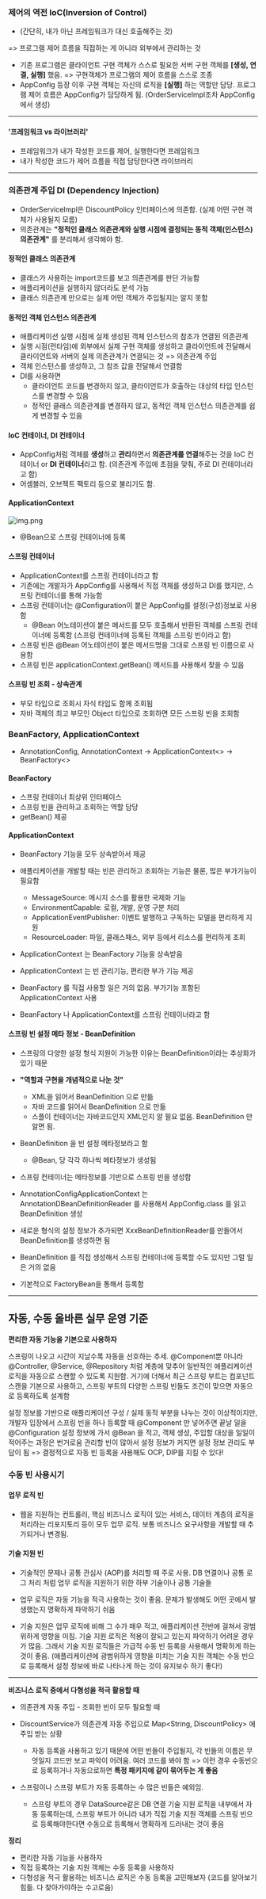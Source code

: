 ### 제어의 역전 IoC(Inversion of Control)
- (간단히, 내가 아닌 프레임워크가 대신 호출해주는 것)

=> 프로그램 제어 흐름을 직접하는 게 아니라 외부에서 관리하는 것

- 기존 프로그램은 클라이언트 구현 객체가 스스로 필요한 서버 구현 객체를 **[생성, 연결, 실행]** 했음. => 구현객체가 프로그램의 제어 흐름을 스스로 조종
- AppConfig 등장 이후 구현 객체는 자신의 로직을 **[실행]** 하는 역할만 담당. 프로그램 제어 흐름은 AppConfig가 담당하게 됨.
  (OrderServiceImpl조차 AppConfig에서 생성)
---

#### '프레임워크 vs 라이브러리'
- 프레임워크가 내가 작성한 코드를 제어, 실행한다면 프레임워크
- 내가 작성한 코드가 제어 흐름을 직접 담당한다면 라이브러리

---

### 의존관계 주입 DI (Dependency Injection)
- OrderServiceImpl은 DiscountPolicy 인터페이스에 의존함. (실제 어떤 구현 객체가 사용될지 모름)
- 의존관계는 **"정적인 클래스 의존관계와 실행 시점에 결정되는 동적 객체(인스턴스) 의존관계"** 를 분리해서 생각해야 함.

#### 정적인 클래스 의존관계
- 클래스가 사용하는 import코드를 보고 의존관계를 판단 가능함
- 애플리케이션을 실행하지 않더라도 분석 가능
- 클래스 의존관계 만으로는 실제 어떤 객체가 주입될지는 알지 못함


#### 동적인 객체 인스턴스 의존관계
- 애플리케이션 실행 시점에 실제 생성된 객체 인스턴스의 참조가 연결된 의존관계
- 실행 시점(런타임)에 외부에서 실제 구현 객체를 생성하고 클라이언트에 전달해서 클라이언트와 서버의 실제 의존관계가 연결되는 것 => 의존관계 주입
- 객체 인스턴스를 생성하고, 그 참조 값을 전달해서 연결함
- DI를 사용하면
  - 클라이언트 코드를 변경하지 않고, 클라이언트가 호출하는 대상의 타입 인스턴스를 변경할 수 있음
  - 정적인 클래스 의존관계를 변경하지 않고, 동적인 객체 인스턴스 의존관계를 쉽게 변경할 수 있음


#### IoC 컨테이너, DI 컨테이너
- AppConfig처럼 객체를 **생성**하고 **관리**하면서 **의존관계를 연결**해주는 것을 IoC 컨테이너 or **DI 컨테이너**라고 함.
  (의존관계 주입에 초점을 맞춰, 주로 DI 컨테이너라고 함)
- 어셈블러, 오브젝트 팩토리 등으로 불리기도 함.


#### ApplicationContext
![img.png](img.png)
- @Bean으로 스프링 컨테이너에 등록

#### 스프링 컨테이너
- ApplicationContext를 스프링 컨테이너라고 함
- 기존에는 개발자가 AppConfig를 사용해서 직접 객체를 생성하고 DI를 했지만, 스프링 컨테이너를 통해 가능함
- 스프링 컨테이너는 @Configuration이 붙은 AppConfig를 설정(구성)정보로 사용함
  - @Bean 어노테이션이 붙은 메서드를 모두 호출해서 반환된 객체를 스프링 컨테이너에 등록함 (스프링 컨테이너에 등록된 객체를 스프링 빈이라고 함)
- 스프링 빈은 @Bean 어노테이션이 붙은 메서드명을 그대로 스프링 빈 이름으로 사용함
- 스프링 빈은 applicationContext.getBean() 메서드를 사용해서 찾을 수 있음

#### 스프링 빈 조회 - 상속관계
- 부모 타입으로 조회시 자식 타입도 함께 조회됨
- 자바 객체의 최고 부모인 Object 타입으로 조회하면 모든 스프링 빈을 조회함

### BeanFactory, ApplicationContext
- AnnotationConfig, AnnotationContext -> ApplicationContext<<interface>> -> BeanFactory<<interface>>

#### BeanFactory
- 스프링 컨테이너 최상위 인터페이스
- 스프링 빈을 관리하고 조회하는 역할 담당
- getBean() 제공

#### ApplicationContext
- BeanFactory 기능을 모두 상속받아서 제공
- 애플리케이션을 개발할 때는 빈은 관리하고 조회하는 기능은 물론, 많은 부가기능이 필요함
  - MessageSource: 메시지 소스를 활용한 국제화 기능
  - EnvironmentCapable: 로컬, 개발, 운영 구분 처리
  - ApplicationEventPublisher: 이벤트 발행하고 구독하는 모델을 편리하게 지원
  - ResourceLoader: 파일, 클래스패스, 외부 등에서 리소스를 편리하게 조회

- ApplicationContext 는 BeanFactory 기능을 상속받음
- ApplicationContext 는 빈 관리기능, 편리한 부가 기능 제공
- BeanFactory 를 직접 사용할 일은 거의 없음. 부가기능 포함된 ApplicationContext 사용
- BeanFactory 나 ApplicationContext를 스프링 컨테이너라고 함

#### 스프링 빈 설정 메타 정보 - BeanDefinition
- 스프링의 다양한 설정 형식 지원이 가능한 이유는 BeanDefinition이라는 추상화가 있기 때문
- **"역할과 구현을 개념적으로 나눈 것"**
  - XML을 읽어서 BeanDefinition 으로 만듦
  - 자바 코드를 읽어서 BeanDefinition 으로 만듦
  - 스플이 컨테이너는 자바코드인지 XML인지 알 필요 없음. BeanDefinition 만 알면 됨.
- BeanDefinition 을  빈 설정 메타정보라고 함
  - @Bean, <bean> 당 각각 하나씩 메타정보가 생성됨
- 스프링 컨테이너는 메타정보를 기반으로 스프링 빈을 생성함

- AnnotationConfigApplicationContext 는 AnnotationDBeanDefinitionReader 를 사용해서 AppConfig.class 를 읽고 BeanDefinition 생성
- 새로운 형식의 설정 정보가 추가되면 XxxBeanDefinitionReader를 만들어서 BeanDefinition를 생성하면 됨

- BeanDefinition 를 직접 생성해서 스프링 컨테이너에 등록할 수도 있지만 그럴 일은 거의 없음
- 기본적으로 FactoryBean을 통해서 등록함

---
## 자동, 수동 올바른 실무 운영 기준
**편리한 자동 기능을 기본으로 사용하자**

스프링이 나오고 시간이 지날수록 자동을 선호하는 추세.
@Component뿐 아니라 @Controller, @Service, @Repository 처럼 계층에 맞추어 일반적인 애플리케이션 로직을 자동으로 스캔할 수 있도록 지원함.
거기에 더해서 최근 스프링 부트는 컴포넌트 스캔을 기본으로 사용하고, 스프링 부트의 다양한 스프링 빈들도 조건이 맞으면 자동으로 등록하도록 설계함

설정 정보를 기반으로 애플리케이션 구성 / 실제 동작 부분을 나누는 것이 이상적이지만, 개발자 입장에서 스프링 빈을 하나 등록할 때 @Component 만 넣어주면 끝날 일을 @Configuration 설정 정보에 가서 @Bean 을 적고, 객체 생성, 주입할 대상을 일일이 적어주는 과정은 번거로움
관리할 빈이 많아서 설정 정보가 커지면 설정 정보 관리도 부담이 됨
=> 결정적으로 자동 빈 등록을 사용해도 OCP, DIP를 지킬 수 있다!

### 수동 빈 사용시기
#### 업무 로직 빈
- 웹을 지원하는 컨트롤러, 핵심 비즈니스 로직이 있는 서비스, 데이터 계층의 로직을 처리하는 리포지토리 등이 모두 업무 로직. 보통 비즈니스 요구사항을 개발할 때 추가되거나 변경됨.
#### 기술 지원 빈
- 기술적인 문제나 공통 관심사 (AOP)를 처리할 때 주로 사용. DB 연결이나 공통 로그 처리 처럼 업무 로직을 지원하기 위한 하부 기술이나 공통 기술들

- 업무 로직은 자동 기능을 적극 사용하는 것이 좋음. 문제가 발생해도 어떤 곳에서 발생했는지 명확하게 파악하기 쉬움
- 기술 지원은 업무 로직에 비해 그 수가 매우 적고, 애플리케이션 전반에 걸쳐서 광범위하게 영향을 미침. 기술 지원 로직은 적용이 잘되고 있는지 파악하기 어려운 경우가 많음. 그래서 기술 지원 로직들은 가급적 수동 빈 등록을 사용해서 명확하게 하는 것이 좋음.
  (애플리케이션에 광범위하게 영향을 미치는 기술 지원 객체는 수동 빈으로 등록해서 설정 정보에 바로 나타나게 하는 것이 유지보수 하기 좋다!)

---
**비즈니스 로직 중에서 다형성을 적극 활용할 때**
  - 의존관계 자동 주입 - 조회한 빈이 모두 필요할 때
  - DiscountService가 의존관계 자동 주입으로 Map<String, DiscountPolicy> 에 주입 받는 상황
    - 자동 등록을 사용하고 있기 때문에 어떤 빈들이 주입될지, 각 빈들의 이름은 무엇일지 코드만 보고 파악이 어려움. 여러 코드를 봐야 함
  => 이런 경우 수동빈으로 등록하거나 자동으로하면 **특정 패키지에 같이 묶어두는 게 좋음**
      
- 스프링이나 스프링 부트가 자동 등록하는 수 많은 빈들은 예외임.
  - 스프링 부트의 경우 DataSource같은 DB 연결 기술 지원 로직을 내부에서 자동 등록하는데, 스프링 부트가 아니라 내가 직접 기술 지원 객체를 스프링 빈으로 등록해야한다면 수동으로 등록해서 명확하게 드러내는 것이 좋음
  

**정리**
- 편리한 자동 기능을 사용하자
- 직접 등록하는 기술 지원 객체는 수동 등록을 사용하자
- 다형성을 적극 활용하는 비즈니스 로직은 수동 등록을 고민해보자 (코드를 알아보기 힘듦. 다 찾아가야하는 수고로움)